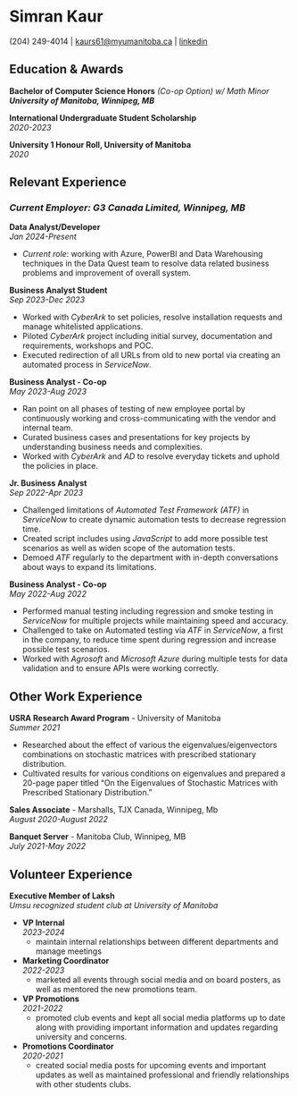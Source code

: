 
# Simran Kaur

(204) 249-4014 | kaurs61@myumanitoba.ca |  [linkedin](linkedin.com/in/simrannkaur)

## Education & Awards

**Bachelor of Computer Science Honors** *(Co-op Option) w/ Math Minor*  
***University of Manitoba, Winnipeg, MB***

**International Undergraduate Student Scholarship**  
*2020-2023*

**University 1 Honour Roll, University of Manitoba**  
*2020*
## Relevant Experience

### ***Current Employer: G3 Canada Limited, Winnipeg, MB***
  
**Data Analyst/Developer**  
*Jan 2024-Present*
- *Current role*: working with Azure, PowerBI and Data Warehousing techniques in the Data Quest team to resolve data related business problems and improvement of overall system. 

**Business Analyst Student**   
*Sep 2023-Dec 2023*
- Worked with *CyberArk* to set policies, resolve installation requests and manage whitelisted applications. 
- Piloted *CyberArk* project including initial survey, documentation and requirements, workshops and POC. 
- Executed redirection of all URLs from old to new portal via creating an automated process in *ServiceNow*. 
	
**Business Analyst - Co-op**  
*May 2023-Aug 2023* 
- Ran point on all phases of testing of new employee portal by continuously working and cross-communicating with the vendor and internal team. 
- Curated business cases and presentations for key projects by understanding business needs and complexities.
-  Worked with *CyberArk* and *AD* to resolve everyday tickets and uphold the policies in place. 

**Jr. Business Analyst**  
*Sep 2022-Apr 2023*
- Challenged limitations of *Automated Test Framework (ATF)* in *ServiceNow* to create dynamic automation tests to decrease regression time. 
- Created script includes using *JavaScript* to add more possible test scenarios as well as widen scope of the automation tests. 
- Demoed *ATF* regularly to the department with in-depth conversations about ways to expand its limitations. 

**Business Analyst - Co-op**   
*May 2022-Aug 2022*
- Performed manual testing including regression and smoke testing in *ServiceNow* for multiple projects while maintaining speed and accuracy.
- Challenged to take on Automated testing via *ATF* in *ServiceNow*, a first in the company, to reduce time spent during regression and increase possible test scenarios.
- Worked with *Agrosoft* and *Microsoft Azure* during multiple tests for data validation and to ensure APIs were working correctly.
## Other Work Experience

**USRA Research Award Program** - University of Manitoba  
*Summer 2021*
* Researched about the effect of various the eigenvalues/eigenvectors combinations on stochastic matrices with prescribed stationary distribution.
* Cultivated results for various conditions on eigenvalues and prepared a 20-page paper titled “On the Eigenvalues of Stochastic Matrices with Prescribed Stationary Distribution.”

**Sales Associate** - Marshalls, TJX Canada, Winnipeg, Mb  
*August 2020-August 2022*

**Banquet Server** - Manitoba Club, Winnipeg, MB  
*July 2021-May 2022*

## Volunteer Experience

**Executive Member of Laksh**  
*Umsu recognized student club at University of Manitoba*

* **VP Internal**  
*2023-2024*
  - maintain internal relationships between different departments and manage meetings
* **Marketing Coordinator**  
*2022-2023*
  - marketed all events through social media and on board posters, as well as mentored the new promotions team.
* **VP Promotions**  
*2021-2022*
  - promoted club events and kept all social media platforms up to date along with providing important information and updates regarding university and concerns.
* **Promotions Coordinator**   
*2020-2021*
  - created social media posts for upcoming events and important updates as well as maintained professional and friendly relationships with other students clubs.
